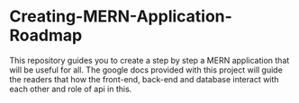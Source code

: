 # Creating-MERN-Application-Roadmap
This repository guides you to create a step by step a MERN application that will be useful for all. The google docs provided with this project will guide the readers that how the front-end, back-end and database interact with each other and role of api in this.
